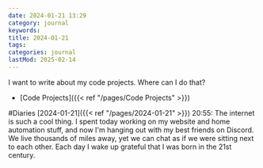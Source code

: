 ```yaml
---
date: 2024-01-21 13:29
category: journal
keywords: 
title: 2024-01-21
tags:
categories: journal
lastMod: 2025-02-14
---
```

I want to write about my code projects. Where can I do that?

  + [Code Projects]({{< ref "/pages/Code Projects" >}})

#Diaries [2024-01-21]({{< ref "/pages/2024-01-21" >}}) 20:55: The internet is such a cool thing. I spent today working on my website and home automation stuff, and now I'm hanging out with my best friends on Discord. We live thousands of miles away, yet we can chat as if we were sitting next to each other. Each day I wake up grateful that I was born in the 21st century.
